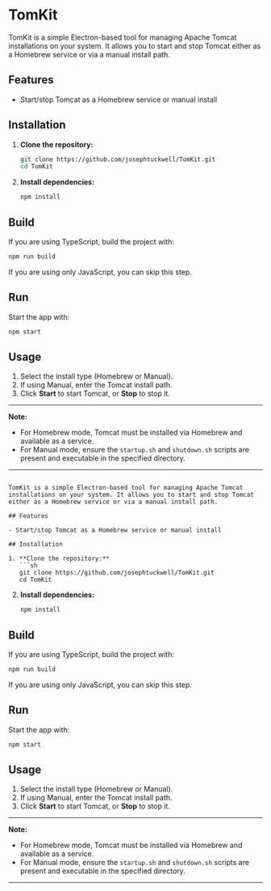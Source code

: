 # TomKit

TomKit is a simple Electron-based tool for managing Apache Tomcat installations on your system. It allows you to start and stop Tomcat either as a Homebrew service or via a manual install path.

## Features

- Start/stop Tomcat as a Homebrew service or manual install

## Installation

1. **Clone the repository:**
   ```sh
   git clone https://github.com/josephtuckwell/TomKit.git
   cd TomKit
   ```

2. **Install dependencies:**
   ```sh
   npm install
   ```

## Build

If you are using TypeScript, build the project with:
```sh
npm run build
```
If you are using only JavaScript, you can skip this step.

## Run

Start the app with:
```sh
npm start
```

## Usage

1. Select the install type (Homebrew or Manual).
2. If using Manual, enter the Tomcat install path.
3. Click **Start** to start Tomcat, or **Stop** to stop it.

---

**Note:**  
- For Homebrew mode, Tomcat must be installed via Homebrew and available as a service.
- For Manual mode, ensure the `startup.sh` and `shutdown.sh` scripts are present and executable in the specified directory.

---
```# TomKit

TomKit is a simple Electron-based tool for managing Apache Tomcat installations on your system. It allows you to start and stop Tomcat either as a Homebrew service or via a manual install path.

## Features

- Start/stop Tomcat as a Homebrew service or manual install

## Installation

1. **Clone the repository:**
   ```sh
   git clone https://github.com/josephtuckwell/TomKit.git
   cd TomKit
   ```

2. **Install dependencies:**
   ```sh
   npm install
   ```

## Build

If you are using TypeScript, build the project with:
```sh
npm run build
```
If you are using only JavaScript, you can skip this step.

## Run

Start the app with:
```sh
npm start
```

## Usage

1. Select the install type (Homebrew or Manual).
2. If using Manual, enter the Tomcat install path.
3. Click **Start** to start Tomcat, or **Stop** to stop it.

---

**Note:**  
- For Homebrew mode, Tomcat must be installed via Homebrew and available as a service.
- For Manual mode, ensure the `startup.sh` and `shutdown.sh` scripts are present and executable in the specified directory.

---